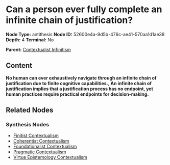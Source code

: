 # Can a person ever fully complete an infinite chain of justification?

**Node Type:** antithesis
**Node ID:** 52600e4a-9d5b-476c-ae41-570aa1d1ae38
**Depth:** 4
**Terminal:** No

**Parent:** [Contextualist Infinitism](contextualist-infinitism-synthesis-ee877d28-a792-4935-8ec8-00938aa10b0f.md)

## Content

**No human can ever exhaustively navigate through an infinite chain of justification due to finite cognitive capabilities.**, **An infinite chain of justification implies that a justification process has no endpoint, yet human practices require practical endpoints for decision-making.**

## Related Nodes

### Synthesis Nodes

- [Finitist Contextualism](finitist-contextualism-synthesis-ce7494d0-d531-4788-9743-a8d5bf9d161c.md)
- [Coherentist Contextualism](coherentist-contextualism-synthesis-1ec3599c-5810-46db-bdc6-0b1319e74f5c.md)
- [Foundationalist Contextualism](foundationalist-contextualism-synthesis-3403ba9e-43a1-4a16-bf3f-298a30f6c797.md)
- [Pragmatic Contextualism](pragmatic-contextualism-synthesis-caa8f9d2-9db4-458c-9b11-53a0cd03e9ba.md)
- [Virtue Epistemology Contextualism](virtue-epistemology-contextualism-synthesis-1165ad5a-c4b1-46d8-90e0-ddb1eb2be396.md)
